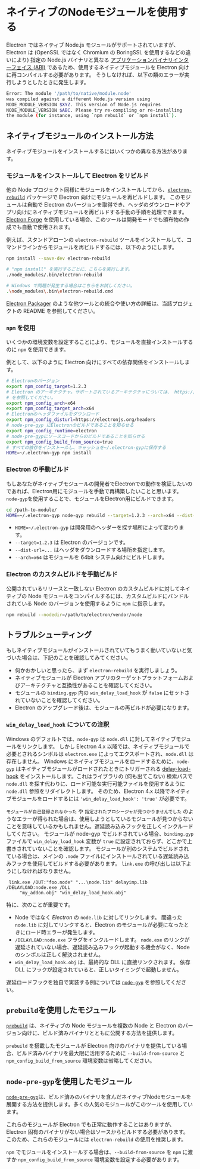 # ネイティブのNodeモジュールを使用する

Electron ではネイティブ Node.js モジュールがサポートされていますが、Electron は (OpenSSL ではなく Chromium の BoringSSL を使用するなどの違いにより) 指定の Node.js バイナリと異なる [アプリケーションバイナリインターフェイス (ABI)][abi] であるため、使用するネイティブモジュールを Electron 向けに再コンパイルする必要があります。 そうしなければ、以下の類のエラーが実行しようとしたときに発生します。

```sh
Error: The module '/path/to/native/module.node'
was compiled against a different Node.js version using
NODE_MODULE_VERSION $XYZ. This version of Node.js requires
NODE_MODULE_VERSION $ABC. Please try re-compiling or re-installing
the module (for instance, using `npm rebuild` or `npm install`).
```

## ネイティブモジュールのインストール方法

ネイティブモジュールをインストールするにはいくつかの異なる方法があります。

### モジュールをインストールして Electron をリビルド

他の Node プロジェクト同様にモジュールをインストールしてから、[`electron-rebuild`][electron-rebuild] パッケージで Electron 向けにモジュールを再ビルドします。 このモジュールは自動で Electron のバージョンを取得でき、ヘッダのダウンロードやアプリ向けにネイティブモジュールを再ビルドする手動の手順を処理できます。 [Electron Forge][electron-forge] を使用している場合、このツールは開発モードでも頒布物の作成でも自動で使用されます。

例えば、スタンドアローンの `electron-rebuild` ツールをインストールして、コマンドラインからモジュールを再ビルドするには、以下のようにします。

```sh
npm install --save-dev electron-rebuild

# "npm install" を実行するごとに、こちらを実行します。
./node_modules/.bin/electron-rebuild

# Windows で問題が発生する場合はこちらをお試しください。
.\node_modules\.bin\electron-rebuild.cmd
```

[Electron Packager][electron-packager] のような他ツールとの統合や使い方の詳細は、当該プロジェクトの README を参照してください。

### `npm` を使用

いくつかの環境変数を設定することにより、モジュールを直接インストールするのに `npm` を使用できます。

例として、以下のように Electron 向けにすべての依存関係をインストールします。

```sh
# Electronのバージョン
export npm_config_target=1.2.3
# Electron のアーキテクチャ。サポートされているアーキテクチャについては、 https://electronjs.org/docs/tutorial/support#supported-platforms
# を参照してください。
export npm_config_arch=x64
export npm_config_target_arch=x64
# Electronのヘッダファイルをダウンロード
export npm_config_disturl=https://electronjs.org/headers
# node-pre-gyp にElectronのビルドであることを知らせる
export npm_config_runtime=electron
# node-pre-gypにソースコードからのビルドであることを知らせる
export npm_config_build_from_source=true
# すべての依存をインストールし、キャッシュを~/.electron-gypに保存する
HOME=~/.electron-gyp npm install
```

### Electron の手動ビルド

もしあなたがネイティブモジュールの開発者でElectronでの動作を検証したいのであれば、Electron用にモジュールを手動で再構築したいことと思います。 `node-gyp`を使用することで、モジュールをElectron用にビルドできます。

```sh
cd /path-to-module/
HOME=~/.electron-gyp node-gyp rebuild --target=1.2.3 --arch=x64 --dist-url=https://electronjs.org/headers
```

* `HOME=~/.electron-gyp` は開発用のヘッダーを探す場所によって変わります。
* `--target=1.2.3` は Electron のバージョンです。
* `--dist-url=...` はヘッダをダウンロードする場所を指定します。
* `--arch=x64` はモジュールを 64bit システム向けにビルドします。

### Electron のカスタムビルドを手動ビルド

公開されているリリースと一致しない Electron のカスタムビルドに対してネイティブの Node モジュールをコンパイルするには、カスタムビルドにバンドルされている Node のバージョンを使用するように `npm` に指示します。

```sh
npm rebuild --nodedir=/path/to/electron/vendor/node
```

## トラブルシューティング

もしネイティブモジュールがインストールされていてもうまく動いていないと気づいた場合は、下記のことを確認してみてください。

* 何かおかしいと思ったら、まず `electron-rebuild` を実行しましょう。
* ネイティブモジュールが Electron アプリのターゲットプラットフォームおよびアーキテクチャと互換性があることを確認してください。
* モジュールの `binding.gyp` 内の `win_delay_load_hook` が `false` にセットされていないことを確認してください。
* Electron のアップグレード後は、モジュールの再ビルドが必要になります。

### `win_delay_load_hook` についての注釈

Windows のデフォルトでは、`node-gyp` は `node.dll` に対してネイティブモジュールをリンクします。 しかし Electron 4.x 以降では、ネイティブモジュールで必要とされるシンボルは `electron.exe` によってエクスポートされ、`node.dll` は存在しません。 Windows にネイティブモジュールをロードするために、`node-gyp` はネイティブモジュールがロードされたときにトリガーされる [delay-load-hook](https://msdn.microsoft.com/en-us/library/z9h1h6ty.aspx) をインストールします。これはライブラリの (何も出てこない) 検索パスで `node.dll` を探す代わりに、ロード可能な実行可能ファイルを使用するように `node.dll` 参照をリダイレクトします。 そのため、Electron 4.x 以降でネイティブモジュールをロードするには `'win_delay_load_hook': 'true'` が必要です。

`モジュールが自己登録されなかった` や `指定されたプロシージャが見つかりませんでした` のようなエラーが得られた場合は、使用しようとしているモジュールが見つからないことを意味しているかもしれません。遅延読み込みフックを正しくインクルードしてください。  モジュールが node-gyp でビルドされている場合、`binding.gyp` ファイルで `win_delay_load_hook` 変数が `true` に設定されておらず、どこかで上書きされていないことを確認します。  モジュールが別のシステムでビルドされている場合は、メインの `.node` ファイルにインストールされている遅延読み込みフックを使用してビルドする必要があります。 `link.exe` の呼び出しは以下ようにしなければなりません。

```plaintext
 link.exe /OUT:"foo.node" "...\node.lib" delayimp.lib /DELAYLOAD:node.exe /DLL
     "my_addon.obj" "win_delay_load_hook.obj"
```

特に、次のことが重要です。

* Node ではなく _Electron_ の `node.lib` に対してリンクします。 間違った `node.lib` に対してリンクすると、Electron のモジュールが必要になったときにロード時エラーが発生します。
* `/DELAYLOAD:node.exe` フラグをインクルードします。 `node.exe` のリンクが遅延されていない場合、遅延読み込みフックが起動する機会がなく、Node のシンボルは正しく解決されません。
* `win_delay_load_hook.obj` は、最終的な DLL に直接リンクされます。 依存 DLL にフックが設定されていると、正しいタイミングで起動しません。

遅延ロードフックを独自で実装する例については [`node-gyp`](https://github.com/nodejs/node-gyp/blob/e2401e1395bef1d3c8acec268b42dc5fb71c4a38/src/win_delay_load_hook.cc) を参照してください。

## `prebuild`を使用したモジュール

[`prebuild`](https://github.com/prebuild/prebuild) は、ネイティブの Node モジュールを複数の Node と Electron のバージョン向けに、ビルド済みバイナリとともに公開する方法を提供します。

`prebuild` を搭載したモジュールが Electron 向けのバイナリを提供している場合、ビルド済みバイナリを最大限に活用するために `--build-from-source` と `npm_config_build_from_source` 環境変数は省略してください。

## `node-pre-gyp`を使用したモジュール

[`node-pre-gyp`][node-pre-gyp]は、ビルド済みのバイナリを含んだネイティブNodeモジュールを展開する方法を提供します。多くの人気のモジュールがこのツールを使用しています。

これらのモジュールが Electron でも正常に動作することはありますが、Electron 固有のバイナリがない場合はソースからビルドする必要があります。 このため、これらのモジュールには `electron-rebuild` の使用を推奨します。

`npm` でモジュールをインストールする場合は、`--build-from-source` を `npm` に渡すか `npm_config_build_from_source` 環境変数を設定する必要があります。

[abi]: https://en.wikipedia.org/wiki/Application_binary_interface
[electron-rebuild]: https://github.com/electron/electron-rebuild
[electron-forge]: https://electronforge.io/
[electron-packager]: https://github.com/electron/electron-packager
[node-pre-gyp]: https://github.com/mapbox/node-pre-gyp
